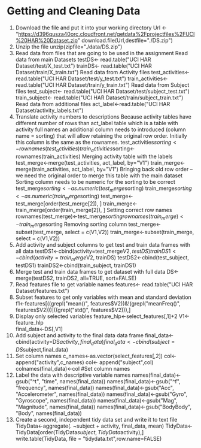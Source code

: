 
# Getting and Cleaning Data

1.	Download the file and put it into your working directory
Url <- "https://d396qusza40orc.cloudfront.net/getdata%2Fprojectfiles%2FUCI%20HAR%20Dataset.zip"
download.file(Url,destfile="./DS.zip")
2.	Unzip the file
unzip(zipfile="./data/DS.zip")
3.	Read data from files that are going to be used in the assignment
Read data from main Datasets
testDS<- read.table("UCI HAR Dataset/test/X_test.txt")
trainDS<- read.table("UCI HAR Dataset/train/X_train.txt")
Read data from Activity files
test_activities<- read.table("UCI HAR Dataset/test/y_test.txt")
train_activities<- read.table("UCI HAR Dataset/train/y_train.txt")
Read data from Subject files
test_subject<- read.table("UCI HAR Dataset/test/subject_test.txt")
train_subject<- read.table("UCI HAR Dataset/train/subject_train.txt")
Read data from additional files
act_label<-read.table("UCI HAR Dataset/activity_labels.txt")
4.	Translate activity numbers to descriptions
Because activity tables have different number of rows than act_label table which is a table with activity full names an additional column needs to introduced (column name = sorting) that will allow retaining the original row order. Initially this column is the same as the rownames.
test_activities$sorting<- rownames(test_activities)
train_activities$sorting<- rownames(train_activities)
Merging activity table with the labels
test_merge<-merge(test_activities, act_label, by="V1")
train_merge<-merge(train_activities, act_label, by="V1")
Bringing back old row order – we need the original order to merge this table with the main dataset
Sorting column needs to be numeric for the sorting to be correct
test_merge$sorting<-as.numeric(test_merge$sorting)
train_merge$sorting<-as.numeric(train_merge$sorting)
test_merge<-test_merge[order(test_merge[2]), ]
train_merge<-train_merge[order(train_merge[2]), ]
Setting correct row names
rownames(test_merge)<-test_merge$sorting
rownames(train_merge)<-train_merge$sorting
Removing sorting column
test_merge<-subset(test_merge, select = c(V1,V2))
train_merge<-subset(train_merge, select = c(V1,V2))
5.	Add activity and subject columns to get test and train data frames with all data
testDS1<-cbind(activity=test_merge$V2, testDS)
trainDS1<-cbind(activity=train_merge$V2, trainDS)
testDS2<-cbind(test_subject, testDS1)
trainDS2<-cbind(train_subject, trainDS1)
6.	Merge test and train data frames to get dataset with full data
DS<-merge(testDS2, trainDS2, all=TRUE, sort=FALSE)
7.	Read features file to get variable names
features<- read.table("UCI HAR Dataset/features.txt")
8.	Subset features to get only variables with mean and standard deviation
f1<-features[((grepl("mean()", features$V2))&!(grepl("meanFreq()", features$V2)))|((grepl("std()", features$V2))),]
9.	Display only selected variables
feature_hlp<-select_features[,1]+2
V1<-feature_hlp   
final_data<-DS[,V1]
10.	Add subject and activity to the final data data frame
final_data<-cbind(activity=DS$activity,final_data)
final_data<-cbind(subject=DS$subject,final_data)
11.	Set column names
c_names<-as.vector(select_features[,2])
col<- append("activity",c_names)
col<- append("subject",col)
colnames(final_data)<-col #Set column names
12.	Label the data with descriptive variable names
names(final_data)<-gsub("^t", "time", names(final_data))
names(final_data)<-gsub("^f", "frequency", names(final_data))
names(final_data)<-gsub("Acc", "Accelerometer", names(final_data))
names(final_data)<-gsub("Gyro", "Gyroscope", names(final_data))
names(final_data)<-gsub("Mag", "Magnitude", names(final_data))
names(final_data)<-gsub("BodyBody", "Body", names(final_data))
13.	Create a second, independent tidy data set and write it to text file
TidyData<-aggregate(. ~subject + activity, final_data, mean)
TidyData<-TidyData[order(TidyData$subject,TidyData$activity),]
write.table(TidyData, file = "tidydata.txt",row.name=FALSE)

